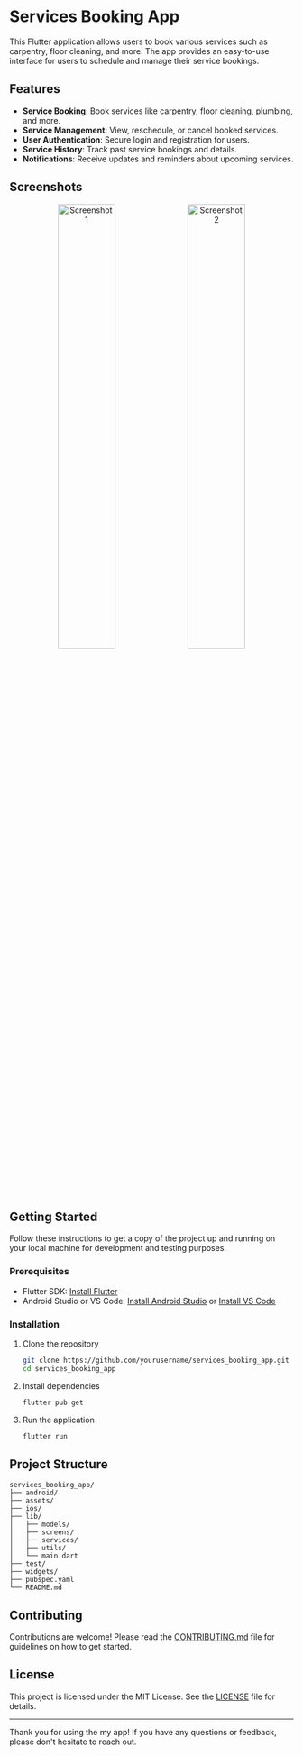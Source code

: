 # Services Booking App

This Flutter application allows users to book various services such as carpentry, floor cleaning, and more. The app provides an easy-to-use interface for users to schedule and manage their service bookings.

## Features

- **Service Booking**: Book services like carpentry, floor cleaning, plumbing, and more.
- **Service Management**: View, reschedule, or cancel booked services.
- **User Authentication**: Secure login and registration for users.
- **Service History**: Track past service bookings and details.
- **Notifications**: Receive updates and reminders about upcoming services.

## Screenshots

<div align="center">
  <img src="https://github.com/harsh6045/services-app/assets/137603920/0e687b75-083c-4244-9722-9ad6c02f955b" alt="Screenshot 1" width="45%"/>
  <img src="https://github.com/harsh6045/services-app/assets/137603920/9a08f461-a648-43c7-9422-386de11a4c35" alt="Screenshot 2" width="45%"/>
</div>


## Getting Started

Follow these instructions to get a copy of the project up and running on your local machine for development and testing purposes.

### Prerequisites

- Flutter SDK: [Install Flutter](https://flutter.dev/docs/get-started/install)
- Android Studio or VS Code: [Install Android Studio](https://developer.android.com/studio) or [Install VS Code](https://code.visualstudio.com/)

### Installation

1. Clone the repository
    ```bash
    git clone https://github.com/yourusername/services_booking_app.git
    cd services_booking_app
    ```

2. Install dependencies
    ```bash
    flutter pub get
    ```

3. Run the application
    ```bash
    flutter run
    ```

## Project Structure

```plaintext
services_booking_app/
├── android/
├── assets/
├── ios/
├── lib/
│   ├── models/
│   ├── screens/
│   ├── services/
│   ├── utils/
│   └── main.dart
├── test/
├── widgets/
├── pubspec.yaml
└── README.md
```

## Contributing

Contributions are welcome! Please read the [CONTRIBUTING.md](CONTRIBUTING.md) file for guidelines on how to get started.

## License

This project is licensed under the MIT License. See the [LICENSE](LICENSE) file for details.

---

Thank you for using the my app! If you have any questions or feedback, please don't hesitate to reach out.

